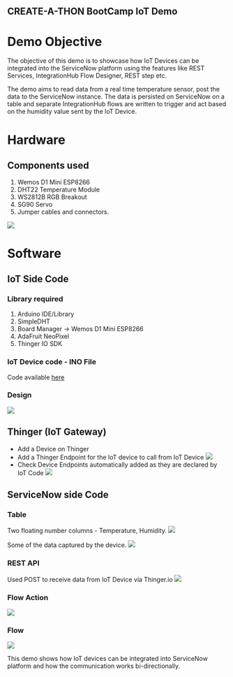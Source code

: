 
## CREATE-A-THON BootCamp IoT Demo

# Demo Objective
The objective of this demo is to showcase how IoT Devices can be integrated into the ServiceNow platform using the features like REST Services, IntegrationHub Flow Designer, REST step etc. 

The demo aims to read data from a real time temperature sensor, post the data to the ServiceNow instance. The data is persisted on ServiceNow on a table and separate IntegrationHub flows are written to trigger and act based on the humidity value sent by the IoT Device. 

# Hardware 
## Components used
1. Wemos D1 Mini ESP8266
1. DHT22 Temperature Module
1. WS2812B RGB Breakout
1. SG90 Servo
1. Jumper cables and connectors. 
   
![](images/circuit-photo.png)   

# Software
## IoT Side Code
### Library required
1. Arduino IDE/Library
1. SimpleDHT
1. Board Manager -> Wemos D1 Mini ESP8266
1. AdaFruit NeoPixel
1. Thinger IO SDK 
   
### IoT Device code - INO File
Code available [here](TemperatureRGBSmartLock.ino)

### Design
![](images/design.png)

## Thinger (IoT Gateway)
- Add a Device on Thinger 
- Add a Thinger Endpoint for the IoT device to call from IoT Device
![](images/thinger-endpoint.png)
- Check Device Endpoints automatically added as they are declared by IoT Code
![](images/thinger-device-endpoints.png)

## ServiceNow side Code

### Table
Two floating number columns - Temperature, Humidity. 
![](images/table.png)

Some of the data captured by the device.
![](images/table-data.png)

### REST API
Used POST to receive data from IoT Device via Thinger.io
![](images/rest-api.png)

### Flow Action
![](images/flow-action.png)

### Flow 
![](images/flow.png)

This demo shows how IoT devices can be integrated into ServiceNow platform and how the communication works bi-directionally. 